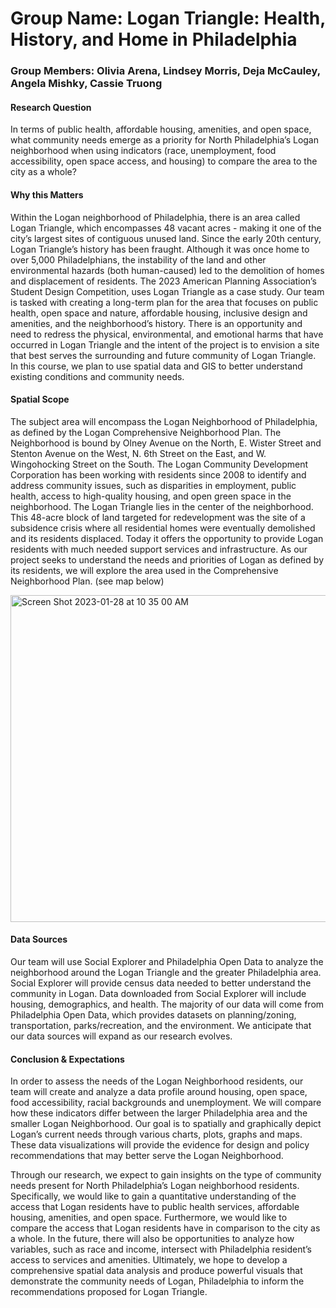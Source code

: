 # **Group Name: Logan Triangle: Health, History, and Home in Philadelphia**
### **Group Members: Olivia Arena, Lindsey Morris, Deja McCauley, Angela Mishky, Cassie Truong**

#### Research Question
In terms of public health, affordable housing, amenities, and open space, what community needs emerge as a priority for North Philadelphia’s Logan neighborhood when using indicators (race, unemployment, food accessibility, open space access, and housing) to compare the area to the city as a whole?

#### Why this Matters
Within the Logan neighborhood of Philadelphia, there is an area called Logan Triangle, which encompasses 48 vacant acres - making it one of the city’s largest sites of contiguous unused land. Since the early 20th century, Logan Triangle’s history has been fraught. Although it was once home to over 5,000 Philadelphians, the instability of the land and other environmental hazards (both human-caused) led to the demolition of homes and displacement of residents. The 2023 American Planning Association’s Student Design Competition, uses Logan Triangle as a case study. Our team is tasked with creating a long-term plan for the area that focuses on public health, open space and nature, affordable housing, inclusive design and amenities, and the neighborhood’s history. There is an opportunity and need to redress the physical, environmental, and emotional harms that have occurred in Logan Triangle and the intent of the project is to envision a site that best serves the surrounding and future community of Logan Triangle. In this course, we plan to use spatial data and GIS to better understand existing conditions and community needs.

#### Spatial Scope
The subject area will encompass the Logan Neighborhood of Philadelphia, as defined by the Logan Comprehensive Neighborhood Plan. The Neighborhood is bound by Olney Avenue on the North, E. Wister Street and Stenton Avenue on the West, N. 6th Street on the East, and W. Wingohocking Street on the South. The Logan Community Development Corporation has been working with residents since 2008 to identify and address community issues, such as disparities in employment, public health, access to high-quality housing, and open green space in the neighborhood. The Logan Triangle lies in the center of the neighborhood. This 48-acre block of land targeted for redevelopment was the site of a subsidence crisis where all residential homes were eventually demolished and its residents displaced. Today it offers the opportunity to provide Logan residents with much needed support services and infrastructure. As our project seeks to understand the needs and priorities of Logan as defined by its residents, we will explore the area used in the Comprehensive Neighborhood Plan. (see map below)

<img width="523" alt="Screen Shot 2023-01-28 at 10 35 00 AM" src="https://user-images.githubusercontent.com/122328335/215384485-b002060f-25da-4238-bdbd-9837b55f3277.png">


####  Data Sources
Our team will use Social Explorer and Philadelphia Open Data to analyze the neighborhood around the Logan Triangle and the greater Philadelphia area. Social Explorer will provide census data needed to better understand the community in Logan. Data downloaded from Social Explorer will include housing, demographics, and health. The majority of our data will come from Philadelphia Open Data, which provides datasets on planning/zoning, transportation, parks/recreation, and the environment. We anticipate that our data sources will expand as our research evolves. 

####  Conclusion & Expectations 
In order to assess the needs of the Logan Neighborhood residents, our team will create and analyze a data profile around housing, open space, food accessibility, racial backgrounds and unemployment. We will compare how these indicators differ between the larger Philadelphia area and the smaller Logan Neighborhood. Our goal is to spatially and graphically depict Logan’s current needs through various charts, plots, graphs and maps. These data visualizations will provide the evidence for design and policy recommendations that may better serve the Logan Neighborhood. 

Through our research, we expect to gain insights on the type of community needs present for North Philadelphia’s Logan neighborhood residents. Specifically, we would like to gain a quantitative understanding of the access that Logan residents have to public health services, affordable housing, amenities, and open space. Furthermore, we would like to compare the access that Logan residents have in comparison to the city as a whole. In the future, there will also be opportunities to analyze how variables, such as race and income, intersect with Philadelphia resident’s access to services and amenities. Ultimately, we hope to develop a comprehensive spatial data analysis and produce powerful visuals that demonstrate the community needs of Logan, Philadelphia to inform the recommendations proposed for Logan Triangle. 
